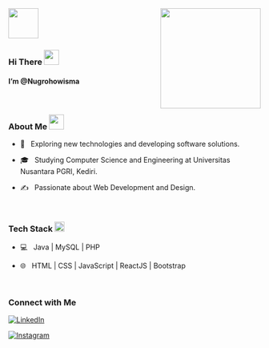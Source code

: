 <img align='right' src="https://media1.giphy.com/media/aEwLTJvYxwo1L09oyP/200w.webp?cid=ecf05e47hc9ueswedql3gtuapz4b6cb0hbp4qtf6pc0ebe0f&rid=200w.webp&ct=g" width="200">

<img src="https://media.giphy.com/media/dxn6fRlTIShoeBr69N/giphy.gif" width="60">
<h3> Hi There  <img src="https://media3.giphy.com/media/3o7TKnxVWUDneZi09i/200w.webp?cid=ecf05e47cubk6snknm66tlxdpj160eospssrqig4ssud2i6r&rid=200w.webp&ct=g" width="30"> </h3>
<h4> I’m @Nugrohowisma </h4>
<br>

<h3> About Me <img src="https://media0.giphy.com/media/pqStRjJyVEZDapW6EM/200w.webp?cid=ecf05e47nl0kda1gwdjxncrdfh8dg973qemem7xmlppklmym&rid=200w.webp&ct=g" width="30"> </h3> 

- 🤔 &nbsp; Exploring new technologies and developing software solutions.

- 🎓 &nbsp; Studying Computer Science and Engineering at Universitas Nusantara PGRI, Kediri.

- ✍️ &nbsp; Passionate about Web Development and Design.
<br>


<h3> Tech Stack  <img src="https://media4.giphy.com/media/26n7b7PjSOZJwVCmY/giphy.webp?cid=ecf05e477i2ekql7qlopo2zxz0wtt92lf3lnpkgb9d0u5o1g&rid=giphy.webp&ct=g" width="20"></h3>

- 💻 &nbsp; Java | MySQL | PHP

- 🌐 &nbsp; HTML | CSS | JavaScript | ReactJS | Bootstrap
<br>

<h3> Connect with Me </h3>

<p align="center">
  
<a href="https://www.linkedin.com/in/nugroho-wisma-nurpanto-bbb041245/"><img alt="LinkedIn" src="https://img.shields.io/badge/LinkedIn-Nugroho Wisma Nurpanto-blue?style=flat-square&logo=linkedin"></a>

<a href="https://www.instagram.com/nugroho_wisma19/"><img alt="Instagram" src="https://img.shields.io/badge/Instagram-nugroho_wisma19-purple?style=flat-square&logo=instagram"></a>
 
</p>
